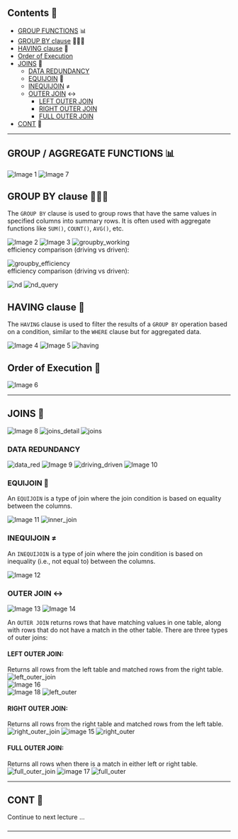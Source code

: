 ## Contents 📑

- [GROUP FUNCTIONS](#group--aggregate-functions-) 📊
- [GROUP BY clause](#group-by-clause-) 🧑‍🤝‍🧑
- [HAVING clause](#having-clause-) 🤔
- [Order of Execution](#order-of-execution-)
- [JOINS](#joins-) 🔗
    - [DATA REDUNDANCY](#data-redundancy)
    - [EQUIJOIN](#equijoin-) 🔄
    - [INEQUIJOIN](#inequijoin-) ≠
    - [OUTER JOIN](#outer-join-%EF%B8%8F) ↔️
        - [LEFT OUTER JOIN](#left-outer-join-)
        - [RIGHT OUTER JOIN](#right-outer-join-)
        - [FULL OUTER JOIN](#full-outer-join-)
- [CONT](#cont-) 📝

---

## GROUP / AGGREGATE FUNCTIONS 📊

![Image 1](https://raw.githubusercontent.com/9kaus/ascend_SQL/main/daywise/6/images/img1.png)
![Image 7](https://raw.githubusercontent.com/9kaus/ascend_SQL/main/daywise/6/images/img7.png)

## GROUP BY clause 🧑‍🤝‍🧑

The `GROUP BY` clause is used to group rows that have the same values in specified columns into summary rows. It is often used with aggregate functions like `SUM()`, `COUNT()`, `AVG()`, etc.

![Image 2](https://raw.githubusercontent.com/9kaus/ascend_SQL/main/daywise/6/images/img2.png)
![Image 3](https://raw.githubusercontent.com/9kaus/ascend_SQL/main/daywise/6/images/img3.png)
![groupby_working](https://raw.githubusercontent.com/9kaus/ascend_SQL/main/daywise/6/images/groupby_working.png)
<br>efficiency comparison (driving vs driven): <br>

![groupby_efficiency](https://raw.githubusercontent.com/9kaus/ascend_SQL/main/daywise/6/images/groupby_efficiency.png)
<br>efficiency comparison (driving vs driven): <br>

![nd](https://raw.githubusercontent.com/9kaus/ascend_SQL/main/daywise/6/images/nd.png)
![nd_query](https://raw.githubusercontent.com/9kaus/ascend_SQL/main/daywise/6/images/nd_query.png)

## HAVING clause 🤔

The `HAVING` clause is used to filter the results of a `GROUP BY` operation based on a condition, similar to the `WHERE` clause but for aggregated data.

![Image 4](https://raw.githubusercontent.com/9kaus/ascend_SQL/main/daywise/6/images/img4.png)
![Image 5](https://raw.githubusercontent.com/9kaus/ascend_SQL/main/daywise/6/images/img5.png)
![having](https://raw.githubusercontent.com/9kaus/ascend_SQL/main/daywise/6/images/having.png)


## Order of Execution 🎢
![Image 6](https://raw.githubusercontent.com/9kaus/ascend_SQL/main/daywise/6/images/img6.png)

---

## JOINS 🔗

![Image 8](https://raw.githubusercontent.com/9kaus/ascend_SQL/main/daywise/6/images/img8.png)
![joins_detail](https://raw.githubusercontent.com/9kaus/ascend_SQL/main/daywise/6/images/joins_detail.png)
![joins](https://raw.githubusercontent.com/9kaus/ascend_SQL/main/daywise/6/images/joins.png)


### DATA REDUNDANCY
![data_red](https://raw.githubusercontent.com/9kaus/ascend_SQL/main/daywise/6/images/data_red.png)
![Image 9](https://raw.githubusercontent.com/9kaus/ascend_SQL/main/daywise/6/images/img9.png)
![driving_driven](https://raw.githubusercontent.com/9kaus/ascend_SQL/main/daywise/6/images/driving_driven.png)
![Image 10](https://raw.githubusercontent.com/9kaus/ascend_SQL/main/daywise/6/images/img10.png)


### EQUIJOIN 🔄

An `EQUIJOIN` is a type of join where the join condition is based on equality between the columns.

![Image 11](https://raw.githubusercontent.com/9kaus/ascend_SQL/main/daywise/6/images/img11.png)
![inner_join](https://raw.githubusercontent.com/9kaus/ascend_SQL/main/daywise/6/images/inner_join.png)


### INEQUIJOIN ≠

An `INEQUIJOIN` is a type of join where the join condition is based on inequality (i.e., not equal to) between the columns.

![Image 12](https://raw.githubusercontent.com/9kaus/ascend_SQL/main/daywise/6/images/img12.png)


### OUTER JOIN ↔️

![Image 13](https://raw.githubusercontent.com/9kaus/ascend_SQL/main/daywise/6/images/img13.png)
![Image 14](https://raw.githubusercontent.com/9kaus/ascend_SQL/main/daywise/6/images/img14.png)


An `OUTER JOIN` returns rows that have matching values in one table, along with rows that do not have a match in the other table. There are three types of outer joins:

#### **LEFT OUTER JOIN**: <br>
Returns all rows from the left table and matched rows from the right table.
![left_outer_join](https://raw.githubusercontent.com/9kaus/ascend_SQL/main/daywise/6/images/left_outer_join.png)<br>
![Image 16](https://raw.githubusercontent.com/9kaus/ascend_SQL/main/daywise/6/images/img16.png)<br>
![Image 18](https://raw.githubusercontent.com/9kaus/ascend_SQL/main/daywise/6/images/img18.png)
![left_outer](https://raw.githubusercontent.com/9kaus/ascend_SQL/main/daywise/6/images/left_outer.png)

#### **RIGHT OUTER JOIN**: <br>
Returns all rows from the right table and matched rows from the left table.
![right_outer_join](https://raw.githubusercontent.com/9kaus/ascend_SQL/main/daywise/6/images/right_outer_join.png)
![image 15](https://raw.githubusercontent.com/9kaus/ascend_SQL/main/daywise/6/images/img15.png)
![right_outer](https://raw.githubusercontent.com/9kaus/ascend_SQL/main/daywise/6/images/right_outer.png)

#### **FULL OUTER JOIN**: <br>
Returns all rows when there is a match in either left or right table.
![full_outer_join](https://raw.githubusercontent.com/9kaus/ascend_SQL/main/daywise/6/images/full_outer_join.png)
![image 17](https://raw.githubusercontent.com/9kaus/ascend_SQL/main/daywise/6/images/img17.png)
![full_outer](https://raw.githubusercontent.com/9kaus/ascend_SQL/main/daywise/6/images/full_outer.png)

---

## CONT 📝
Continue to next lecture ...
###
---